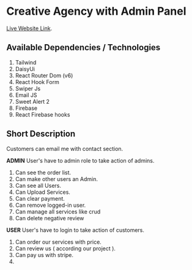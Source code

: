 # Creative Agency with Admin Panel

[Live Website Link](https://github.com/facebook/create-react-app).

## Available Dependencies / Technologies

1. Tailwind
2. DaisyUi
3. React Router Dom (v6)
4. React Hook Form
5. Swiper Js
6. Email JS
7. Sweet Alert 2
8. Firebase
9. React Firebase hooks

## Short Description
Customers can email me with contact section.

**ADMIN**
User's have to admin role to take action of admins.
1. Can see the order list.
2. Can make other users an Admin.
3. Can see all Users.
4. Can Upload Services.
5. Can clear payment.
6. Can remove logged-in user.
7. Can manage all services like crud
8. Can delete negative review

**USER**
User's have to login to take action of customers.

1. Can order our services with price.
2. Can review us ( according our project ).
3. Can pay us with stripe.
4. 